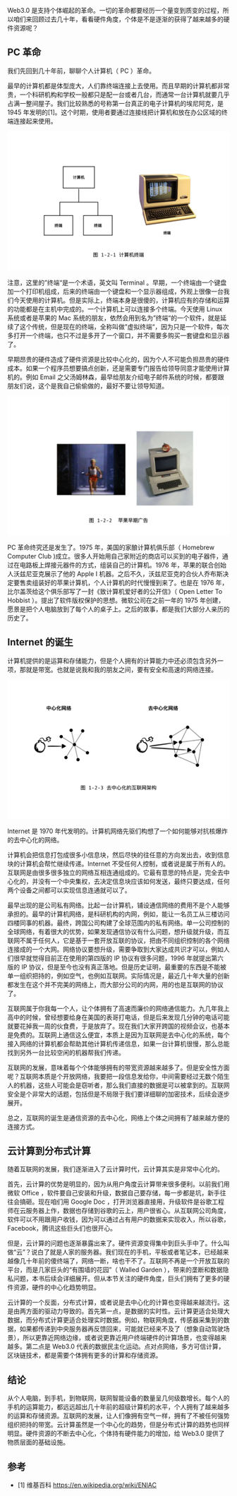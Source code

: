 Web3.0 是支持个体崛起的革命。一切的革命都要经历一个量变到质变的过程，所以咱们来回顾过去几十年，看看硬件角度，个体是不是逐渐的获得了越来越多的硬件资源呢？

## PC 革命

我们先回到几十年前，聊聊个人计算机（ PC ）革命。

最早的计算机都是体型庞大，人们靠终端连接上去使用。而且早期的计算机都非常贵，一个科研机构和学校一般都只是配一台或者几台，而通常一台计算机就要几乎占满一整间屋子。我们比较熟悉的号称第一台真正的电子计算机的埃尼阿克，是 1945 年发明的[1]。这个时期，使用者要通过连接线把计算机和放在办公区域的终端连接起来使用。

![](imgs/1-2-1.jpg)

注意，这里的”终端“是一个术语，英文叫 Terminal 。早期，一个终端由一个键盘加一个打印机组成，后来的终端由一个键盘和一个显示器组成，外观上很像一台我们今天使用的计算机。但是实际上，终端本身是很傻的，计算机应有的存储和运算的功能都是在主机中完成的。一个计算机上可以连接多个终端。今天使用 Linux 系统或者是苹果的 Mac 系统的朋友，依然会用到名为”终端“的一个软件，就是延续了这个传统，但是现在的终端，全称叫做”虚拟终端“，因为只是一个软件，每次多打开一个终端，也只不过是多开了一个窗口，并不需要多购买一套键盘和显示器了。

早期昂贵的硬件造成了硬件资源是比较中心化的，因为个人不可能负担昂贵的硬件成本。如果一个程序员想要搞点创新，还是需要专门报告给领导同意才能使用计算机的。例如 Email 之父汤姆林森，最早给朋友介绍电子邮件系统的时候，都要跟朋友们说，这个是我自己偷偷做的，最好不要让领导知道。

![](imgs/1-2-2.jpg)

PC 革命终究还是发生了。1975 年，美国的家酿计算机俱乐部（ Homebrew Computer Club )成立。很多人开始用自己家附近的商店可以买到的电子器件，通过在电路板上焊接元器件的方式，组装自己的计算机。1976 年，苹果的联合创始人沃兹尼亚克展示了他的 Apple I 机器。之后不久，沃兹尼亚克的合伙人乔布斯决定要售卖组装好的苹果计算机，个人计算机的时代慢慢到来了。也是在 1976 年，比尔盖茨给这个俱乐部写了一封《致计算机爱好者的公开信》（ Open Letter To Hobbist ）。提出了软件版权保护的思想。微软公司在之前一年的 1975 年创建，愿景是把个人电脑放到了每个人的桌子上。之后的故事，都是我们大部分人亲历的历史了。

## Internet 的诞生

计算机提供的是运算和存储能力，但是个人拥有的计算能力中还必须包含另外一项，那就是带宽。也就是说我和我的朋友之间，要有安全和高速的网络连接。

![](imgs/1-2-3.jpg)

Internet 是 1970 年代发明的。计算机网络先驱们构想了一个如何能够对抗核爆炸的去中心化的网络。

计算机会把信息打包成很多小信息块，然后尽快的往任意的方向发出去，收到信息块的计算机会帮忙继续传递。Internet 不受任何人控制，或者说是属于所有人的。互联网是由很多很多独立的网络互相连通组成的。它最有意思的特点是，完全去中心化的，并没有一个中央集权，去决定信息块应该如何发送，最终只要达成，任何两个设备之间都可以实现信息连通就可以了。

最早出现的是公司私有网络。比起一台计算机，铺设通信网络的费用不是个人能够承担的。最早的计算机网络，是科研机构的内网，例如，能让一名员工从三楼访问四楼同事的机器。最终，跨国公司构建了全球范围内的私有网络。单一公司控制的全球网络，有着很大的优势，如果发现通信协议有什么问题，想升级就升级，而互联网不属于任何人，它是基于一套开放互联的协议，把由不同组织控制的各个网络连接成的一个大网。网络协议要想升级，需要争取到大家达成共识才可以，例如人们很早就觉得目前正在使用的第四版的 IP 协议有很多问题，1996 年就提出第六版的 IP 协议，但是至今也没有真正落地。但是历史证明，最重要的东西是不能被单一组织把持的，例如空气，也例如互联网。实际情况是，最近几十年大量的创新都发生在这个并不完美的网络上，而大部分公司的内网，用的也是互联网的协议了。

互联网属于你我每一个人，让个体拥有了高速而廉价的网络通信能力。九几年我上高中的时候，曾经想要给身在美国的表哥打电话，但是后来发现几分钟的电话可能就要花掉我一周的伙食费，于是放弃了。现在我们大家开跨国的视频会议，也基本是免费的。互联网上通信这么便宜，本质上是因为互联网是去中心化的系统，每个接入网络的计算机都会帮助其他计算机传递信息，如果一台计算机很慢，那么总能找到另外一台比较空闲的机器帮我们传递。

互联网的发展，意味着每个个体能够拥有的带宽资源越来越多了。但是安全性方面呢？互联网本质是个开放网络，我要把一段信息发给你，中间需要经过无数个陌生人的机器，这些人可能会是窃听者，那么我们直接的数据是可以被拿到的。互联网安全是个非常大的话题，包括但是不局限于我们要详细聊的加密技术，后续会逐步展开。

总之，互联网的诞生是通信资源的去中心化，网络上个体之间拥有了越来越方便的连接方式。

## 云计算到分布式计算

随着互联网的发展，我们逐渐进入了云计算时代，云计算其实是非常中心化的。

首先，云计算的优势是明显的，因为从用户角度云计算带来很多便利。以前我们用微软 Office ，软件要自己安装和升级，数据自己要存储，每一步都是坑，新手往往会搞砸。现在咱们用 Google Doc ，打开浏览器直接用，升级软件是谷歌工程师在云服务器上作，数据也存储到谷歌的云上，用户很省心。从互联网公司角度，软件可以不用跟用户收钱，因为可以通过占有用户的数据来实现收入，所以谷歌，Facebook，腾讯这些巨头们也很开心。

但是，云计算的问题也逐渐暴露出来了。硬件资源变得集中到巨头手中了。什么叫做“云”？说白了就是人家的服务器。我们现在的手机，平板或者笔记本，已经越来越像几十年前的傻终端了，网络一断，啥也干不了。互联网不再是一个开放互联的平台，而是几家巨头的“有围墙的花园”（ Walled Garden ），带来的垄断和数据隐私问题，本书后续会详细展开。但从本节关注的硬件角度，巨头们拥有了更多的硬件资源，硬件的中心化趋势明显。

云计算的一个反面，分布式计算，或者说是去中心化的计算也变得越来越流行。这是由两方面的驱动力导致的。首先第一点，是数据的实时性。云计算更适合处理大数据，而分布式计算更适合处理实时数据。例如，物联网角度，传感器采集到的数据，如果都传递到中央服务器再反馈回来，可能就已经来不及了（想象自动驾驶场景），所以更靠近网络边缘，或者说更靠近用户终端硬件的计算场景，也变得越来越多。第二点是 Web3.0 代表的数据民主化运动。点对点网络，多方可信计算，区块链技术，都是需要个体拥有更多的计算和存储资源。

## 结论

从个人电脑，到手机，到物联网，联网智能设备的数量呈几何级数增长。每个人的手机的运算能力，都远远超出几十年前的超级计算机的水平，个人拥有了越来越多的运算和存储资源。互联网的发展，让人们像拥有空气一样，拥有了不被任何强势组织把持的带宽。云计算虽然是一个中心化的趋势，但是分布式计算的趋势也同样明显。硬件资源的不断去中心化，个体持有硬件能力的增加，给 Web3.0 提供了物质层面的基础设施。

## 参考
- [1] 维基百科 https://en.wikipedia.org/wiki/ENIAC
